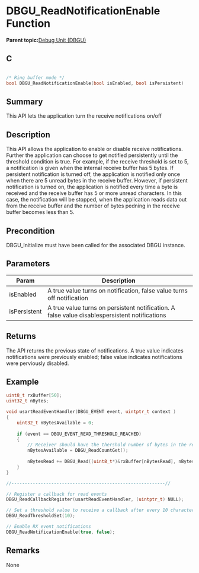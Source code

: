 # DBGU\_ReadNotificationEnable Function

**Parent topic:**[Debug Unit \(DBGU\)](GUID-97C41240-2AC0-4D05-A97E-83EB780C57A2.md)

## C

```c

/* Ring buffer mode */
bool DBGU_ReadNotificationEnable(bool isEnabled, bool isPersistent)
```

## Summary

This API lets the application turn the receive notifications on/off

## Description

This API allows the application to enable or disable receive notifications. Further the application can choose to get notified persistently until the threshold condition is true. For example, if the receive threshold is set to 5, a notification is given when the internal receive buffer has 5 bytes. If persistent notification is turned off, the application is notified only once when there are 5 unread bytes in the receive buffer. However, if persistent notification is turned on, the application is notified every time a byte is received and the receive buffer has 5 or more unread characters. In this case, the notification will be stopped, when the application reads data out from the receive buffer and the number of bytes pedning in the receive buffer becomes less than 5.

## Precondition

DBGU\_Initialize must have been called for the associated DBGU instance.

## Parameters

|Param|Description|
|-----|-----------|
|isEnabled|A true value turns on notification, false value turns off notification|
|isPersistent|A true value turns on persistent notification. A false value disablespersistent notifications|

## Returns

The API returns the previous state of notifications. A true value indicates notifications were previously enabled; false value indicates notifications were perviously disabled.

## Example

```c
uint8_t rxBuffer[50];
uint32_t nBytes;

void usartReadEventHandler(DBGU_EVENT event, uintptr_t context )
{
    uint32_t nBytesAvailable = 0;
    
    if (event == DBGU_EVENT_READ_THRESHOLD_REACHED)
    {
        // Receiver should have the thershold number of bytes in the receive buffer
        nBytesAvailable = DBGU_ReadCountGet();
        
        nBytesRead += DBGU_Read((uint8_t*)&rxBuffer[nBytesRead], nBytesAvailable);
    }
}

//----------------------------------------------------------//

// Register a callback for read events
DBGU_ReadCallbackRegister(usartReadEventHandler, (uintptr_t) NULL);

// Set a threshold value to receive a callback after every 10 characters are received
DBGU_ReadThresholdSet(10);

// Enable RX event notifications
DBGU_ReadNotificationEnable(true, false);

```

## Remarks

None

